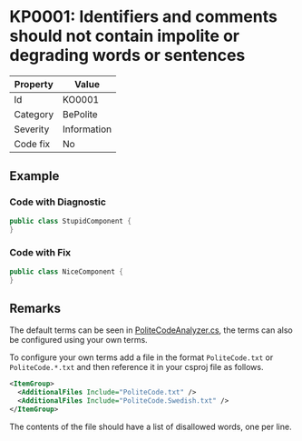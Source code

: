 # KP0001: Identifiers and comments should not contain impolite or degrading words or sentences

| Property | Value             |
| -------- | ----------------- |
| Id       | KO0001            |
| Category | BePolite          |
| Severity | Information       |
| Code fix | No                |

## Example

### Code with Diagnostic

```csharp
public class StupidComponent {
}
```

### Code with Fix

```csharp
public class NiceComponent {
}
```

## Remarks

The default terms can be seen in [PoliteCodeAnalyzer.cs](/src/Karls.Analyzers/BePolite/PoliteCodeAnalyzer.cs#L9),
the terms can also be configured using your own terms.

To configure your own terms add a file in the format `PoliteCode.txt` or `PoliteCode.*.txt` and then reference it
in your csproj file as follows.

```xml
<ItemGroup>
  <AdditionalFiles Include="PoliteCode.txt" />
  <AdditionalFiles Include="PoliteCode.Swedish.txt" />
</ItemGroup>
```

The contents of the file should have a list of disallowed words, one per line.
